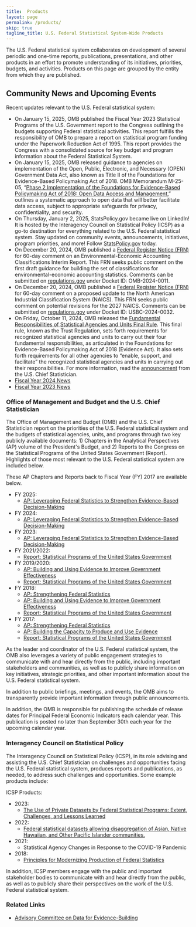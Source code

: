 ```yaml
---
title:  Products
layout: page
permalink: /products/
skip: true
tagline_title: U.S. Federal Statistical System-Wide Products
---
```


<p>The U.S. Federal statistical system collaborates on development of several periodic and one-time reports, 
publications, presentations, and other products in an effort to promote understanding of its 
initiatives, priorities, budgets, and activities. Products on this page are grouped by the entity from which they are published.</p>

<h2 class="font-serif-lg" id="community-news">Community News and Upcoming Events</h2>

<p>Recent updates relevant to the U.S. Federal statistical system:</p>
<ul class="usa-list">
  <li>
      On January 15, 2025, OMB published the 
      <!-- <a href="https://www.whitehouse.gov/wp-content/uploads/2025/01/FY23-Blue-Book-Statistical-Programs.pdf"
          target="_blank" rel="noopener" class="usa-link--external">Fiscal Year 2023 Statistical Programs of the U.S. Government</a>  -->
      Fiscal Year 2023 Statistical Programs of the U.S. Government 
      report to the Congress outlining the budgets supporting Federal statistical activities. This report
      fulfills the responsibility of OMB to prepare a report on statistical program funding under the Paperwork Reduction
      Act of 1995. This report provides the Congress with a consolidated source for key budget and program information
      about the Federal Statistical System.
  </li>
  <li>
      On January 15, 2025, OMB released guidance to agencies on implementation of the Open, Public, Electronic, and
      Necessary (OPEN) Government Data Act, also known as Title II of the Foundations for Evidence-Based Policymaking Act
      of 2018. OMB Memorandum M-25-05, “<a
          href="https://www.whitehouse.gov/wp-content/uploads/2025/01/M-25-05-Phase-2-Implementation-of-the-Foundations-for-Evidence-Based-Policymaking-Act-of-2018-Open-Government-Data-Access-and-Management-Guidance.pdf"
          target="_blank" rel="noopener" class="usa-link--external">Phase 2 Implementation of the Foundations for
          Evidence-Based Policymaking Act of 2018: Open Data Access and Management</a>,” outlines a systematic approach to
      open data that will better facilitate data access, subject to appropriate safeguards for privacy, confidentiality,
      and security.
  </li>
  <li>
    On Thursday, January 2, 2025, StatsPolicy.gov became live on LinkedIn! It is hosted by the Interagency Council on Statistical Policy (ICSP) as a go-to destination for everything related to the U.S. Federal statistical system. Stay updated on community events, announcements, initiatives, program priorities, and more! Follow <a href="https://www.linkedin.com/company/statspolicy-gov/" target="_blank" rel="noopener" class="usa-link--external">StatsPolicy.gov</a> today.
  </li>
  <li>
    On December 20, 2024, OMB published a <a href="https://www.federalregister.gov/d/2024-30058" target="_blank" rel="noopener" class="usa-link--external">Federal Register Notice (FRN)</a> for 60-day comment on an Environmental-Economic Accounting Classifications Interim Report. This FRN seeks public comment on the first draft guidance for building the set of classifications for environmental-economic accounting statistics. Comments can be submitted on <a href="https://www.regulations.gov/" target="_blank" rel="noopener" class="usa-link--external">regulations.gov</a> under Docket ID: OMB-2024-0011.
  </li>
  <li>
    On December 20, 2024, OMB published a <a href="https://www.federalregister.gov/d/2024-30060" target="_blank" rel="noopener" class="usa-link--external">Federal Register Notice (FRN)</a> for 60-day comment on a proposed update to the North American Industrial Classification System (NAICS). This FRN seeks public comment on potential revisions for the 2027 NAICS. Comments can be submitted on <a href="https://www.regulations.gov/" target="_blank" rel="noopener" class="usa-link--external">regulations.gov</a> under Docket ID: USBC-2024-0032.
  </li>
  <li>
    On Friday, October 11, 2024, OMB released the <a href="https://www.federalregister.gov/public-inspection/2024-23536/fundamental-responsibilities-of-recognized-statistical-agencies-and-units" target="_blank" rel="noopener" class="usa-link--external">Fundamental Responsibilities of Statistical Agencies and Units Final Rule</a>. This final rule, known as the Trust Regulation, sets forth requirements for recognized statistical agencies and units to carry out their four fundamental responsibilities, as articulated in the Foundations for Evidence-Based Policymaking Act of 2018 (Evidence Act). It also sets forth requirements for all other agencies to “enable, support, and facilitate” the recognized statistical agencies and units in carrying out their responsibilities. For more information, read the <a href="{{site.baseurl}}/assets/files/2024.10.10%20US%20Chief%20Statistician%20-%20Trust%20Reg%20Release%20-%20Blog.pdf" target="_blank" rel="noopener" class="usa-link--external">announcement</a> from the U.S. Chief Statistician.
  </li>
  <li>
    <a href="{{ site.baseurl }}/fiscal-year-2024-news/" class="usa-link--external" target="_blank" rel="noopener">Fiscal Year 2024 News</a>
  </li>
  <li>
    <a href="{{ site.baseurl }}/fiscal-year-2023-news/" class="usa-link--external" target="_blank" rel="noopener">Fiscal Year 2023 News</a>
  </li>
</ul>

<h3 class="font-serif-lg">Office of Management and Budget and the U.S. Chief Statistician</h3>
<p>The Office of Management and Budget (OMB) and the U.S. Chief Statistician report on the priorities of the U.S. Federal statistical system and the budgets of statistical agencies, units, and programs through two key publicly available documents: 1) Chapters in the Analytical Perspectives (AP) volume of the President's Budget, and 2) Reports to the Congress on the Statistical Programs of the United States Government (Report). Highlights of those most relevant to the U.S. Federal statistical system are included below.</p>
<p>These AP Chapters and Reports back to Fiscal Year (FY) 2017 are available below.</p>

<ul class="usa-list">
  <li>
    <span>FY 2025:</span>
    <ul>
      <li><a href="https://www.govinfo.gov/content/pkg/BUDGET-2025-PER/pdf/BUDGET-2025-PER-3-7.pdf" class="usa-link--external" target="_blank" rel="noopener">AP: Leveraging Federal Statistics to Strengthen Evidence-Based Decision-Making</a>
      </li>
    </ul>
  </li>
  <li>
    <span>FY 2024:</span>
    <ul>
      <li><a href="{{ site.baseurl }}/assets/fcsm/files/docs/OMB_AP_9_evidence_FY2024.pdf" class="usa-link--external" target="_blank" rel="noopener">AP: Leveraging Federal Statistics to Strengthen Evidence-Based Decision-Making</a></li>
    </ul>
  </li>
  <li>
    <span>FY 2023:</span>
    <ul>
      <li><a href="{{ site.baseurl }}/assets/fcsm/files/docs/OMB_AP_15_evidence_FY2023.pdf" class="usa-link--external" target="_blank" rel="noopener">AP: Leveraging Federal Statistics to Strengthen Evidence-Based Decision-Making</a></li>
    </ul>
  </li>
  <li>
    <span>FY 2021/2022:</span>
    <ul>
      <li><a href="{{ site.baseurl }}/assets/fcsm/files/docs/OMB_statistical_programs_2021-2022.pdf" class="usa-link--external" target="_blank" rel="noopener">Report: Statistical Programs of the United States Government</a></li>
    </ul>
  </li>
  <li>
    <span>FY 2019/2020:</span>
    <ul>
      <li><a href="{{ site.baseurl }}/assets/fcsm/files/docs/OMB_AP_6_evidence_FY2019.pdf" class="usa-link--external" target="_blank" rel="noopener">AP: Building and Using Evidence to Improve Government Effectiveness</a></li>
      <li><a href="{{ site.baseurl }}/assets/fcsm/files/docs/OMB_statistical_programs_2019-2020.pdf" class="usa-link--external" target="_blank" rel="noopener"> Report: Statistical Programs of the United States Government</a></li>
    </ul>
  </li>
  <li>
    <span>FY 2018:</span>
    <ul>
      <li> <a href="https://www.govinfo.gov/content/pkg/BUDGET-2018-PER/pdf/BUDGET-2018-PER-7-2.pdf" class="usa-link--external" target="_blank" rel="noopener">AP: Strengthening Federal Statistics</a></li>
      <li> <a href="https://www.govinfo.gov/content/pkg/BUDGET-2018-PER/pdf/BUDGET-2018-PER-4-2.pdf" class="usa-link--external" target="_blank" rel="noopener">AP: Building and Using Evidence to Improve Government Effectiveness</a></li>
      <li> <a href="{{ site.baseurl }}/assets/fcsm/files/docs/OMB_statistical_programs_2018.pdf" class="usa-link--external" target="_blank" rel="noopener">Report: Statistical Programs of the United States Government</a></li>
    </ul>
  </li>
  <li>
    <span>FY 2017:</span>
    <ul>
      <li> <a href="{{ site.baseurl }}/assets/fcsm/files/docs/OMB_AP_6_evidence_FY2017.pdf" class="usa-link--external" target="_blank" rel="noopener">AP: Strengthening Federal Statistics</a></li>
      <li> <a href="https://www.govinfo.gov/content/pkg/BUDGET-2017-PER/pdf/BUDGET-2017-PER-4-3.pdf" class="usa-link--external" target="_blank" rel="noopener">AP: Building the Capacity to Produce and Use Evidence</a></li>
      <li> <a href="{{ site.baseurl }}/assets/fcsm/files/docs/OMB_statistical_programs_2017.pdf" class="usa-link--external" target="_blank" rel="noopener">Report: Statistical Programs of the United States Government</a></li>
    </ul>
  </li>
</ul>

<p>As the leader and coordinator of the U.S. Federal statistical system, the OMB also leverages a variety of public engagement strategies to communicate with and hear directly from the public, including important stakeholders and communities, as well as to publicly share information on key initiatives, strategic priorities, and other important information about the U.S. Federal statistical system.</p>

<p>In addition to public briefings, meetings, and events, the OMB aims to transparently provide important information through public announcements.</p>

<p>In addition, the OMB is responsible for publishing the schedule of release dates for Principal Federal Economic Indicators each calendar year. This publication is posted no later than September 30th each year for the upcoming calendar year.

<h3 class="font-serif-lg">Interagency Council on Statistical Policy</h3>
<p>The Interagency Council on Statistical Policy (ICSP), in its role advising and assisting the U.S. Chief Statistician on challenges and opportunities facing the U.S. Federal statistical system, produces reports and publications, as needed, to address such challenges and opportunities. Some example products include:</p>

ICSP Products:
<ul class="usa-list">
  <li>
    <span>2023:</span>
    <ul>
      <li><a href="{{ site.baseurl }}/assets/docs/ICSP-The Use of Private Datasets by Federal Statistical Programs-1-6-2023.pdf">The Use of Private Datasets by Federal Statistical Programs: Extent, Challenges, and Lessons Learned</a></li>
    </ul>
  </li>
  <li>
    <span>2022:</span>
    <ul>
      <li><a href="https://nces.ed.gov/fCSM/ICSP_Agencies.asp" class="usa-link--external" target="_blank" rel="noopener" >Federal statistical datasets allowing disaggregation of Asian, Native Hawaiian, and Other Pacific Islander communities.</a></li>
    </ul>
  </li>
  <li>
    <span>2021:</span>
    <ul>
      <li><a>Statistical Agency Changes in Response to the COVID-19 Pandemic</a></li>
    </ul>
  </li>
  <li>
    <span>2018:</span>
    <ul>
      <li><a href="{{ site.baseurl }}/assets/docs/ICSP Principles 2018.pdf">Principles for Modernizing Production of Federal Statistics</a></li>
    </ul>
  </li>
</ul>

<p>In addition, ICSP members engage with the public and important stakeholder bodies to communicate with and hear directly from the public, as well as to publicly share their perspectives on the work of the U.S. Federal statistical system.</p>

<!-- <h3 class="font-serif-lg">Federal Committee on Statistical Methodology</h3>
<p>The Federal Committee on Statistical Methodology (FCSM), in its role advising and assisting the U.S. Chief Statistician and ICSP on technical challenges and opportunities facing the U.S. Federal statistical system, produces technical products, including reports and publications, as needed, to address such challenges and opportunities.</p>

<p>Products of the FCSM are available on the <a href="https://www.statspolicy.gov/FCSM" class="usa-link--external" target="_blank" rel="noopener" >FCSM website.</a></p> -->

<h3 class="font-serif-lg">Related Links</h3>
<ul class="usa-list" role="list">
  <!-- <li role="listitem"><a href="https://www.whitehouse.gov/omb/information-regulatory-affairs/statistical-programs-standards/" class="usa-link--external" target="_blank" rel="noopener" >Office of Management and Budget - Office of Information and Regulatory Affairs - Programs and Standards</a></li> -->
  <li role="listitem"><a href="https://www.bea.gov/evidence" class="usa-link--external" target="_blank" rel="noopener" >Advisory Committee on Data for Evidence-Building</a></li>
</ul>